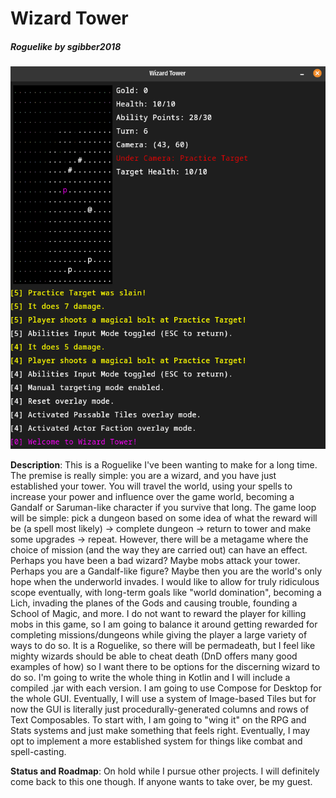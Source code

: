 # Wizard Tower
##### Roguelike by sgibber2018

![Gameplay Image](images/gameplayShot1.png)

**Description**: This is a Roguelike I've been wanting to make for a long time. The premise is really simple: you are a wizard, and you have just established your tower. You will travel the world, using your spells to increase your power and influence over the game world, becoming a Gandalf or Saruman-like character if you survive that long. The game loop will be simple: pick a dungeon based on some idea of what the reward will be (a spell most likely) -> complete dungeon -> return to tower and make some upgrades -> repeat. However, there will be a metagame where the choice of mission (and the way they are carried out) can have an effect. Perhaps you have been a bad wizard? Maybe mobs attack your tower. Perhaps you are a Gandalf-like figure? Maybe then you are the world's only hope when the underworld invades. I would like to allow for truly ridiculous scope eventually, with long-term goals like "world domination", becoming a Lich, invading the planes of the Gods and causing trouble, founding a School of Magic, and more. I do not want to reward the player for killing mobs in this game, so I am going to balance it around getting rewarded for completing missions/dungeons while giving the player a large variety of ways to do so. It is a Roguelike, so there will be permadeath, but I feel like mighty wizards should be able to cheat death (DnD offers many good examples of how) so I want there to be options for the discerning wizard to do so. I'm going to write the whole thing in Kotlin and I will include a compiled .jar with each version. I am going to use Compose for Desktop for the whole GUI. Eventually, I will use a system of Image-based Tiles but for now the GUI is literally just procedurally-generated columns and rows of Text Composables. To start with, I am going to "wing it" on the RPG and Stats systems and just make something  that feels right. Eventually, I may opt to implement a more established system for things like combat and spell-casting.

**Status and Roadmap**: On hold while I pursue other projects. I will definitely come back to this one though. If anyone wants to take over, be my guest.
